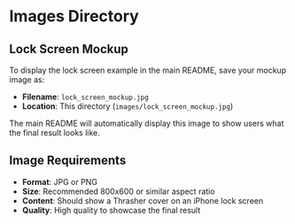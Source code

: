 # Images Directory

## Lock Screen Mockup
To display the lock screen example in the main README, save your mockup image as:
- **Filename**: `lock_screen_mockup.jpg`
- **Location**: This directory (`images/lock_screen_mockup.jpg`)

The main README will automatically display this image to show users what the final result looks like.

## Image Requirements
- **Format**: JPG or PNG
- **Size**: Recommended 800x600 or similar aspect ratio
- **Content**: Should show a Thrasher cover on an iPhone lock screen
- **Quality**: High quality to showcase the final result

